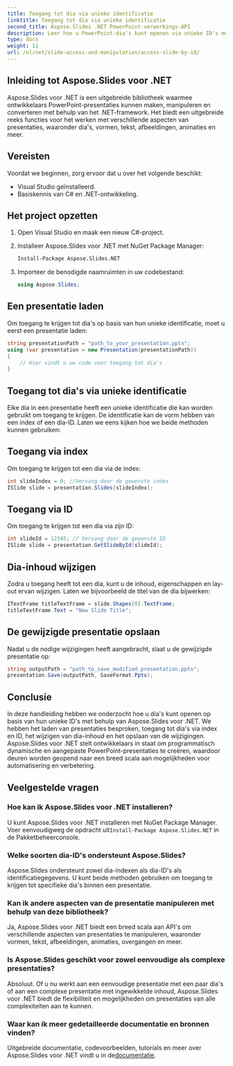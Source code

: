 ```yaml
---
title: Toegang tot dia via unieke identificatie
linktitle: Toegang tot dia via unieke identificatie
second_title: Aspose.Slides .NET PowerPoint-verwerkings-API
description: Leer hoe u PowerPoint-dia's kunt openen via unieke ID's met behulp van Aspose.Slides voor .NET. Deze stapsgewijze handleiding behandelt het laden van presentaties, het openen van dia's via index of ID, het wijzigen van inhoud en het opslaan van wijzigingen.
type: docs
weight: 11
url: /nl/net/slide-access-and-manipulation/access-slide-by-id/
---
```


## Inleiding tot Aspose.Slides voor .NET

Aspose.Slides voor .NET is een uitgebreide bibliotheek waarmee ontwikkelaars PowerPoint-presentaties kunnen maken, manipuleren en converteren met behulp van het .NET-framework. Het biedt een uitgebreide reeks functies voor het werken met verschillende aspecten van presentaties, waaronder dia's, vormen, tekst, afbeeldingen, animaties en meer.

## Vereisten

Voordat we beginnen, zorg ervoor dat u over het volgende beschikt:

- Visual Studio geïnstalleerd.
- Basiskennis van C# en .NET-ontwikkeling.

## Het project opzetten

1. Open Visual Studio en maak een nieuw C#-project.

2. Installeer Aspose.Slides voor .NET met NuGet Package Manager:

   ```bash
   Install-Package Aspose.Slides.NET
   ```

3. Importeer de benodigde naamruimten in uw codebestand:

   ```csharp
   using Aspose.Slides;
   ```

## Een presentatie laden

Om toegang te krijgen tot dia's op basis van hun unieke identificatie, moet u eerst een presentatie laden:

```csharp
string presentationPath = "path_to_your_presentation.pptx";
using (var presentation = new Presentation(presentationPath))
{
    // Hier vindt u uw code voor toegang tot dia's
}
```

## Toegang tot dia's via unieke identificatie

Elke dia in een presentatie heeft een unieke identificatie die kan worden gebruikt om toegang te krijgen. De identificatie kan de vorm hebben van een index of een dia-ID. Laten we eens kijken hoe we beide methoden kunnen gebruiken:

## Toegang via index

Om toegang te krijgen tot een dia via de index:

```csharp
int slideIndex = 0; //Vervang door de gewenste index
ISlide slide = presentation.Slides[slideIndex];
```

## Toegang via ID

Om toegang te krijgen tot een dia via zijn ID:

```csharp
int slideId = 12345; // Vervang door de gewenste ID
ISlide slide = presentation.GetSlideById(slideId);
```

## Dia-inhoud wijzigen

Zodra u toegang heeft tot een dia, kunt u de inhoud, eigenschappen en lay-out ervan wijzigen. Laten we bijvoorbeeld de titel van de dia bijwerken:

```csharp
ITextFrame titleTextFrame = slide.Shapes[0].TextFrame;
titleTextFrame.Text = "New Slide Title";
```

## De gewijzigde presentatie opslaan

Nadat u de nodige wijzigingen heeft aangebracht, slaat u de gewijzigde presentatie op:

```csharp
string outputPath = "path_to_save_modified_presentation.pptx";
presentation.Save(outputPath, SaveFormat.Pptx);
```

## Conclusie

In deze handleiding hebben we onderzocht hoe u dia's kunt openen op basis van hun unieke ID's met behulp van Aspose.Slides voor .NET. We hebben het laden van presentaties besproken, toegang tot dia's via index en ID, het wijzigen van dia-inhoud en het opslaan van de wijzigingen. Aspose.Slides voor .NET stelt ontwikkelaars in staat om programmatisch dynamische en aangepaste PowerPoint-presentaties te creëren, waardoor deuren worden geopend naar een breed scala aan mogelijkheden voor automatisering en verbetering.

## Veelgestelde vragen

### Hoe kan ik Aspose.Slides voor .NET installeren?

 U kunt Aspose.Slides voor .NET installeren met NuGet Package Manager. Voer eenvoudigweg de opdracht uit`Install-Package Aspose.Slides.NET` in de Pakketbeheerconsole.

### Welke soorten dia-ID's ondersteunt Aspose.Slides?

Aspose.Slides ondersteunt zowel dia-indexen als dia-ID's als identificatiegegevens. U kunt beide methoden gebruiken om toegang te krijgen tot specifieke dia's binnen een presentatie.

### Kan ik andere aspecten van de presentatie manipuleren met behulp van deze bibliotheek?

Ja, Aspose.Slides voor .NET biedt een breed scala aan API's om verschillende aspecten van presentaties te manipuleren, waaronder vormen, tekst, afbeeldingen, animaties, overgangen en meer.

### Is Aspose.Slides geschikt voor zowel eenvoudige als complexe presentaties?

Absoluut. Of u nu werkt aan een eenvoudige presentatie met een paar dia's of aan een complexe presentatie met ingewikkelde inhoud, Aspose.Slides voor .NET biedt de flexibiliteit en mogelijkheden om presentaties van alle complexiteiten aan te kunnen.

### Waar kan ik meer gedetailleerde documentatie en bronnen vinden?

 Uitgebreide documentatie, codevoorbeelden, tutorials en meer over Aspose.Slides voor .NET vindt u in de[documentatie](https://reference.aspose.com/slides/net/).
